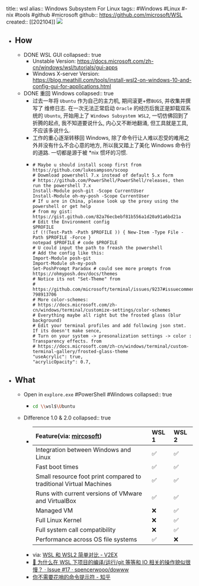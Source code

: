 title:: wsl
alias:: Windows Subsystem For Linux
tags:: #Windows #Linux #-nix #tools #github #microsoft
github:: https://github.com/microsoft/WSL
created:: [[202104]]
![](https://img.shields.io/github/stars/microsoft/WSL)

- ## How
  - DONE WSL GUI
    collapsed:: true
    - Unstable Version: https://docs.microsoft.com/zh-cn/windows/wsl/tutorials/gui-apps
    - Windows X-server Version: https://blog.meathill.com/tools/install-wsl2-on-windows-10-and-config-gui-for-applications.html
  - DONE 重回 Windows
    collapsed:: true
    - 过去一年将 `Ubuntu` 作为自己的主力机, 期间滚更+修`BUGS`, 并收集并撰写了 维修日志. 在一次无法正常启动 `Oracle` 的经历后我正是卸载双系统的 `Ubuntu`, 开始用上了 `Windows Subsystem WSL2`, 一切仿佛回到了折腾的起点, 我不知道要说什么, 内心又不断地翻涌, 但工具就是工具, 不应该多说什么.
    - 工作的重心逐渐转移回 Windows, 除了命令行让人难以忍受的难用之外并没有什么不合心意的地方, 所以我又踏上了美化 Windows 命令行的道路. 一切都是源于被 *nix 惯坏的习惯.
    - ```shell
      # Maybe u should install scoop first from https://github.com/lukesampson/scoop
      # Dowmload powershell 7.x instead of default 5.x form
      # https://github.com/PowerShell/PowerShell/releases, then run the powershell 7.x
      Install-Module posh-git -Scope CurrentUser
      Install-Module oh-my-posh -Scope CurrentUser
      # If u are in China, please look up the proxy using the powershell or get help
      # from my gist: https://gist.github.com/82a76ecbebf81b556a1d20a91a6bd21a
      # Edit the Environment config
      $PROFILE
      if (!(Test-Path -Path $PROFILE )) { New-Item -Type File -Path $PROFILE -Force }
      notepad $PROFILE # code $PROFILE
      # U could input the path to freash the powershell
      # Add the config like this:
      Import-Module posh-git
      Import-Module oh-my-posh
      Set-PoshPrompt Paradox # could see more prompts from https://ohmyposh.dev/docs/themes
      # Notice its not "Set-Theme" from
      # https://github.com/microsoft/terminal/issues/9237#issuecomment-798913706
      # More color-schemes:
      # https://docs.microsoft.com/zh-cn/windows/terminal/customize-settings/color-schemes
      # Everything maybe all right but the frosted glass (blur background)
      # Edit your terminal profiles and add following json stmt. If its doesn't make sence,
      # Turn on your system -> presonalization settings -> color : Transparency effects. from
      # https://docs.microsoft.com/zh-cn/windows/terminal/custom-terminal-gallery/frosted-glass-theme
      "useAcrylic": true,
      "acrylicOpacity": 0.7,
      ```
- ## What
  - Open in `explore.exe` #PowerShell #Windows
    collapsed:: true
    - ```bash
      cd \\wsl$\Ubuntu
      ```
  - Difference 1.0 & 2.0
    collapsed:: true
    - | Feature(via: [mircosoft](https://docs.microsoft.com/en-us/windows/wsl/compare-versions)) | WSL 1 | WSL 2 |
      | :----------------------------------------------------------- | :---- | :---- |
      | Integration between Windows and Linux                        | ✅     | ✅     |
      | Fast boot times                                              | ✅     | ✅     |
      | Small resource foot print compared to traditional Virtual Machines | ✅     | ✅     |
      | Runs with current versions of VMware and VirtualBox          | ✅     | ✅     |
      | Managed VM                                                   | ❌     | ✅     |
      | Full Linux Kernel                                            | ❌     | ✅     |
      | Full system call compatibility                               | ❌     | ✅     |
      | Performance across OS file systems                           | ✅     | ❌     |
    - via: [WSL 和 WSL2 简单对比 - V2EX](https://v2ex.com/t/587642)
    - [🚀 为什么在 WSL 下项目的编译/运行/git 等等和 IO 相关的操作貌似很慢？ · Issue #17 · spencerwooo/dowww](https://github.com/spencerwooo/dowww/issues/17#issuecomment-457128479)
    - [你不需要花哨的命令提示符 - 知乎](https://zhuanlan.zhihu.com/p/51008087)